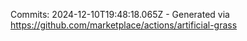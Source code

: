 Commits: 2024-12-10T19:48:18.065Z - Generated via https://github.com/marketplace/actions/artificial-grass
<br>
